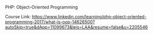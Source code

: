 PHP: Object-Oriented Programming

Course Link: https://www.linkedin.com/learning/php-object-oriented-programming-2017/what-is-oop-14626500?autoSkip=true&dApp=11099673&leis=LAA&resume=false&u=2205546